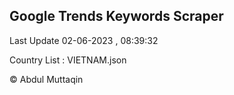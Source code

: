 

## Google Trends Keywords Scraper 
 
Last Update 02-06-2023 , 08:39:32

Country List :
VIETNAM.json



© Abdul Muttaqin 
